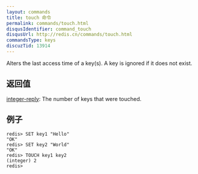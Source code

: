 ```yaml
---
layout: commands
title: touch 命令
permalink: commands/touch.html
disqusIdentifier: command_touch
disqusUrl: http://redis.cn/commands/touch.html
commandsType: keys
discuzTid: 13914
---
```


Alters the last access time of a key(s).
A key is ignored if it does not exist.

## 返回值

[integer-reply](/topics/protocol.html#integer-reply): The number of keys that were touched.

## 例子

	redis> SET key1 "Hello"
	"OK"
	redis> SET key2 "World"
	"OK"
	redis> TOUCH key1 key2
	(integer) 2
	redis> 
